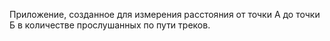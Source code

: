 Приложение, созданное для измерения расстояния от точки А до точки Б в количестве прослушанных по пути треков.